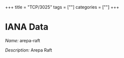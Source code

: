 +++
title = "TCP/3025"
tags = [""]
categories = [""]
+++

# IANA Data

_Name:_ arepa-raft

_Description:_ Arepa Raft

